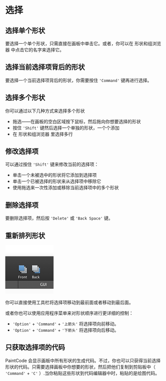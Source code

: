 # 选择

## 选择单个形状

要选择一个单个形状，只需直接在画板中单击它。或者，你可以在 形状和组浏览器 中点击它的名字来选择它。

## 选择当前选择项背后的形状

要选择一个当前选择项背后的形状，你需要按住 `'Command'` 键再进行选择。

## 选择多个形状

你可以通过以下几种方式来选择多个形状

- 拖选——在画板的空白区域按下鼠标，然后拖向你想要选择的形状
- 按住 `'Shift'` 键然后选择一个单独的形状，一个个添加
- 在 形状和组浏览器 里选择多行

## 修改选择项

可以通过按住 `'Shift'` 键来修改当前的选择项：

- 单击一个未被选中的形状将它添加到选择项
- 单击一个已被选择的形状来从选择项中移除它
- 使用拖选来一次性添加或移除当前选择项中的多个形状

## 删除选择项

要删除选择项，然后按 `'Delete'` 或 `'Back Space'` 键。

## 重新排列形状

![](images/frontback.png)

你可以直接使用工具栏将选择项移动到最前面或者移动到最后面。

或者你也可以使用应用程序菜单来对形状顺序进行更详细的控制：

- `'Option'` + `'Command'` + `'上箭头'` 将选择项向前移动。
- `'Option'` + `'Command'` + `'下箭头'` 将选择项向后移动。

## 只获取选择项的代码

PaintCode 会显示画板中所有形状的生成代码。不过，你也可以只获得当前选择形状的代码。只需要选择画板中你想要的形状，然后把他们复制到剪贴板中（ `'Command'` + `'C'` ）.当你粘贴这些形状到代码编辑器中时，粘贴的是绘图代码。
